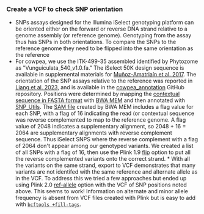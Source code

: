 ### Create a VCF to check SNP orientation
  
  * SNPs assays designed for the Illumina iSelect genotyping platform can be oriented either on the forward or reverse DNA strand relative to a genome assembly (or reference genome). Genotyping from the assay thus has SNPs in both orientations. To compare the SNPs to the reference genome they need to be flipped into the same orientation as the reference
  *  For cowpea, we use the ITK-499-35 assembled identified by Phytozome as "Vunguiculata_540_v1.0.fa." The iSelect 50K design sequence is available in supplemental materials for [Muñoz-Amatriaín et al. 2017](https://doi.org/10.1111/tpj.13404). The orientation of the SNP assays relative to the reference was reported in [Liang et al. 2023](https://doi.org/10.1002/tpg2.20319), and is available in the [cowpea_annotation](https://github.com/MorrellLAB/cowpea_annotation/tree/main/Results/IT97K-499-35_v1.0) GitHub repository. Positions were determined by mapping the [contextual sequence in FASTA format](https://github.com/MorrellLAB/cowpea_annotation/blob/main/iSelect_all.fas) with [BWA MEM](https:/doi.org/10.1093/bioinformatics/btp324) and then annotated with [SNP_Utils](https://github.com/MorrellLAB/SNP_Utils). The [SAM file](https://github.com/MorrellLAB/cowpea_annotation/blob/main/iSelect_cowpea_BWA.sam.gz) created by BWA MEM includes a flag value for each SNP, with a flag of 16 indicating the read (or contextual sequence was reverse complemented to map to the reference genome. A flag value of 2048 indicates a supplementary alignment, so 2048 + 16 = 2064 are supplementary alignments with reverse complement sequence. Thus iSelect SNPS where the reverse complement with a flag of 2064 don't appear among our genotyped variants. We created a list of all SNPs with a flag of 16, then use the Plink 1.9 [flip](https://www.cog-genomics.org/plink/1.9/data#flip) option to put all the reverse complemented variants onto the correct strand. 
    * With all the variants on the same strand, export to VCF demonstrates that many variants are not identifed with the same reference and alternate allele as in the VCF. To address this we tried a few approaches but ended up using Plink 2.0 [ref-allele](https://samtools.github.io/bcftools/howtos/plugin.fill-tags.html) option with the VCF of SNP positions noted above. This seems to work! Information on alternate and minor allele frequency is absent from VCF files created with Plink but is easy to add with [`bcftools +fill-tags`](https://samtools.github.io/bcftools/howtos/plugin.fill-tags.html).
    
   
